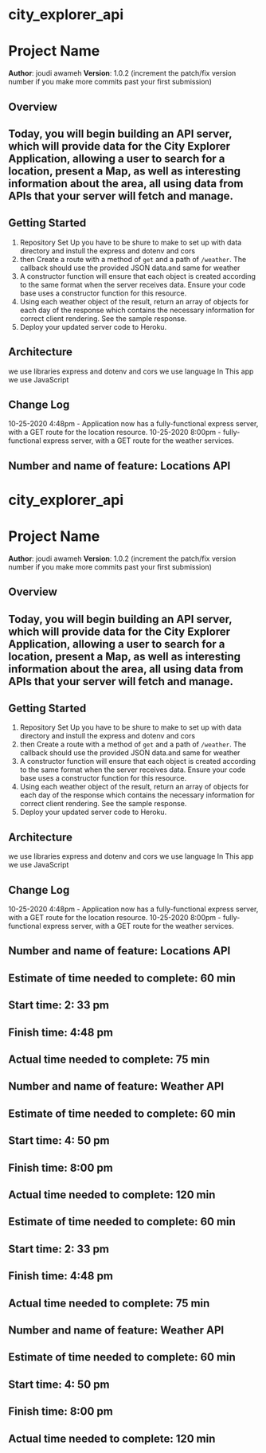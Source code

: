 # city_explorer_api
# Project Name

**Author**: joudi awameh
**Version**: 1.0.2 (increment the patch/fix version number if you make more commits past your first submission)

## Overview
## Today, you will begin building an API server, which will provide data for the City Explorer Application, allowing a user to search for a location, present a Map, as well as interesting information about the area, all using data from APIs that your server will fetch and manage.
<!-- Provide a high level overview of what this application is and why you are building it, beyond the fact that it's an assignment for this class. (i.e. What's your problem domain?) -->

## Getting Started
<!-- What are the steps that a user must take in order to build this app on their own machine and get it running? -->
1. Repository Set Up you have to be shure to make to set up with data directory and instull the express and dotenv and cors 
2. then Create a route with a method of `get` and a path of `/weather`. The callback should use the provided JSON data.and same for weather
3. A constructor function will ensure that each object is created according to the same format when the server receives data. Ensure your code base uses a constructor function for this resource.
4. Using each weather object of the result, return an array of objects for each day of the response which contains the necessary information for correct client rendering. See the sample response.
5. Deploy your updated server code to Heroku.

## Architecture
<!-- Provide a detailed description of the application design. What technologies (languages, libraries, etc) you're using, and any other relevant design information. -->
we use libraries  express and dotenv and cors
we use language In This app we use JavaScript
## Change Log
10-25-2020 4:48pm - Application now has a fully-functional express server, with a GET route for the location resource.
10-25-2020 8:00pm - fully-functional express server, with a GET route for the weather services.
<!-- Use this area to document the iterative changes made to your application as each feature is successfully implemented. Use time stamps. Here's an examples:

01-01-2001 4:59pm - Application now has a fully-functional express server, with a GET route for the location resource.

## Credits and Collaborations
<!-- Give credit (and a link) to other people or resources that helped you build this application. -->
## Number and name of feature: Locations API
# city_explorer_api
# Project Name

**Author**: joudi awameh
**Version**: 1.0.2 (increment the patch/fix version number if you make more commits past your first submission)

## Overview
## Today, you will begin building an API server, which will provide data for the City Explorer Application, allowing a user to search for a location, present a Map, as well as interesting information about the area, all using data from APIs that your server will fetch and manage.
<!-- Provide a high level overview of what this application is and why you are building it, beyond the fact that it's an assignment for this class. (i.e. What's your problem domain?) -->

## Getting Started
<!-- What are the steps that a user must take in order to build this app on their own machine and get it running? -->
1. Repository Set Up you have to be shure to make to set up with data directory and instull the express and dotenv and cors 
2. then Create a route with a method of `get` and a path of `/weather`. The callback should use the provided JSON data.and same for weather
3. A constructor function will ensure that each object is created according to the same format when the server receives data. Ensure your code base uses a constructor function for this resource.
4. Using each weather object of the result, return an array of objects for each day of the response which contains the necessary information for correct client rendering. See the sample response.
5. Deploy your updated server code to Heroku.

## Architecture
<!-- Provide a detailed description of the application design. What technologies (languages, libraries, etc) you're using, and any other relevant design information. -->
we use libraries  express and dotenv and cors
we use language In This app we use JavaScript
## Change Log
10-25-2020 4:48pm - Application now has a fully-functional express server, with a GET route for the location resource.
10-25-2020 8:00pm - fully-functional express server, with a GET route for the weather services.
<!-- Use this area to document the iterative changes made to your application as each feature is successfully implemented. Use time stamps. Here's an examples:

01-01-2001 4:59pm - Application now has a fully-functional express server, with a GET route for the location resource.

## Credits and Collaborations
<!-- Give credit (and a link) to other people or resources that helped you build this application. -->
## Number and name of feature: Locations API

## Estimate of time needed to complete: 60 min

## Start time: 2: 33 pm

## Finish time: 4:48 pm

## Actual time needed to complete: 75 min

## Number and name of feature: Weather API

## Estimate of time needed to complete: 60 min

## Start time: 4: 50 pm

## Finish time: 8:00 pm

## Actual time needed to complete: 120 min
## Estimate of time needed to complete: 60 min



## Start time: 2: 33 pm

## Finish time: 4:48 pm

## Actual time needed to complete: 75 min

## Number and name of feature: Weather API

## Estimate of time needed to complete: 60 min

## Start time: 4: 50 pm

## Finish time: 8:00 pm

## Actual time needed to complete: 120 min
